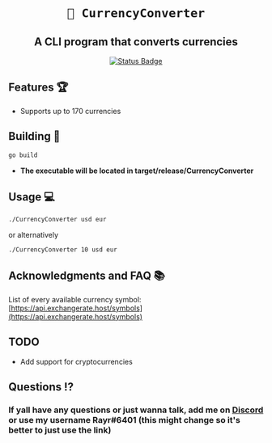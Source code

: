 <div align="center">
  
# `💱 CurrencyConverter`
## **A CLI program that converts currencies**

[![Status Badge](https://github.com/Rayrsn/CurrencyConverter/actions/workflows/go.yml/badge.svg)](https://github.com/Rayrsn/CurrencyConverter/actions/workflows/go.yml)

</div>

## Features 🏆
* Supports up to 170 currencies


## Building 🔨
```bash
go build
```
* **The executable will be located in target/release/CurrencyConverter**

## Usage 💻
```bash
./CurrencyConverter usd eur
```
or alternatively
```bash
./CurrencyConverter 10 usd eur
```


## Acknowledgments and FAQ 📚
List of every available currency symbol: [https://api.exchangerate.host/symbols](https://api.exchangerate.host/symbols)

## TODO
* Add support for cryptocurrencies

## Questions ⁉️
### If yall have any questions or just wanna talk, add me on [Discord](https://rayr.ml/LinkInBio) or use my username Rayr#6401 (this might change so it's better to just use the link)
